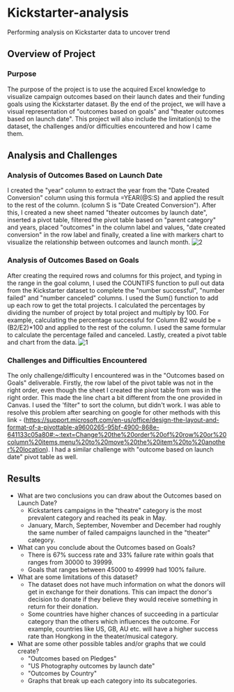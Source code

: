 # Kickstarter-analysis
Performing analysis on Kickstarter data to uncover trend

## Overview of Project

### Purpose
 The purpose of the project is to use the acquired Excel knowledge to visualize campaign outcomes based on their launch dates and their funding goals using the Kickstarter dataset. By the end of the project, we will have a visual representation of "outcomes based on goals" and "theater outcomes based on launch date". This project will also include the limitation(s) to the dataset, the challenges and/or difficulties encountered and how I came them. 
## Analysis and Challenges
### Analysis of Outcomes Based on Launch Date
I created the "year" column to extract the year from the "Date Created Conversion" column using this formula =YEAR(@S:S) and applied the result to the rest of the column. (column S is "Date Created Conversion"). After this, I created a new sheet named "theater outcomes by launch date", inserted a pivot table, filtered the pivot table based on "parent category" and years, placed "outcomes" in the column label and values, "date created conversion" in the row label and finally, created a line with markers chart to visualize the relationship between outcomes and launch month.
![2](https://user-images.githubusercontent.com/76136277/120840916-d78b4080-c538-11eb-8c2d-1c30e52a9d34.PNG)

### Analysis of Outcomes Based on Goals
After creating the required rows and columns for this project, and typing in the range in the goal column, I used the COUNTIFS function to pull out data from the Kickstarter dataset to complete the "number successful", "number failed" and "number canceled" columns. I used the Sum() function to add up each row to get the total projects. I calculated the percentages by dividing the number of project by total project and multiply by 100. For example, calculating the percentage successful for Column B2 would be =(B2/E2)*100 and applied to the rest of the column. I used the same formular to calculate the percentage failed and canceled. Lastly, created a pivot table and chart from the data.
![1](https://user-images.githubusercontent.com/76136277/120840825-b62a5480-c538-11eb-8852-9786963726b0.PNG)

### Challenges and Difficulties Encountered
The only challenge/difficulty I encountered was in the "Outcomes based on Goals" deliverable. Firstly, the row label of the pivot table was not in the right order, even though the sheet I created the pivot table from was in the right order. This made the line chart a bit different from the one provided in Canvas. I used the 'filter" to sort the column, but didn't work. I was able to resolve this problem after searching on google for other methods with this link - (https://support.microsoft.com/en-us/office/design-the-layout-and-format-of-a-pivottable-a9600265-95bf-4900-868e-641133c05a80#:~:text=Change%20the%20order%20of%20row%20or%20column%20items,menu%20to%20move%20the%20item%20to%20another%20location). I had a similar challenge with "outcome based on launch date" pivot table as well.


## Results

- What are two conclusions you can draw about the Outcomes based on Launch Date?
  - Kickstarters campaigns in the "theatre" category is the most prevalent category and reached its peak in May.
  - January, March, September, November and December had roughly the same number of failed campaigns launched in the "theater" category. 
- What can you conclude about the Outcomes based on Goals?
  - There is 67% success rate and 33% failure rate within goals that ranges from 30000 to 39999.
  - Goals that ranges between 45000 to 49999 had 100% failure.
- What are some limitations of this dataset?
  - The dataset does not have much information on what the donors will get in exchange for their donations. This can impact the donor's decision to donate if they believe they would receive something in return for their donation.
  - Some countries have higher chances of succeeding in a particular category than the others which influences the outcome. For example, countries like US, GB, AU etc. will have a higher success rate than Hongkong in the theater/musical category. 
- What are some other possible tables and/or graphs that we could create?
   - "Outcomes based on Pledges"
   - "US Photography outcomes by launch date"
   - "Outcomes by Country"
   - Graphs that break up each category into its subcategories. 

